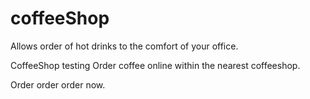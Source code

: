 # coffeeShop
Allows order of hot drinks to the comfort of your office.

CoffeeShop testing
Order coffee online within the nearest coffeeshop.

Order order order now.